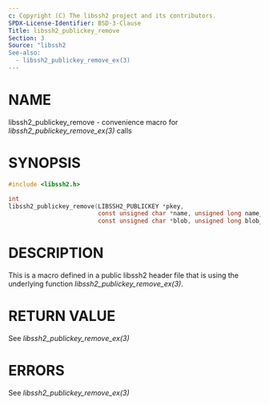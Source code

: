 ```yaml
---
c: Copyright (C) The libssh2 project and its contributors.
SPDX-License-Identifier: BSD-3-Clause
Title: libssh2_publickey_remove
Section: 3
Source: "libssh2
See-also:
  - libssh2_publickey_remove_ex(3)
---
```


# NAME

libssh2_publickey_remove - convenience macro for *libssh2_publickey_remove_ex(3)* calls

# SYNOPSIS

~~~c
#include <libssh2.h>

int
libssh2_publickey_remove(LIBSSH2_PUBLICKEY *pkey,
                         const unsigned char *name, unsigned long name_len,
                         const unsigned char *blob, unsigned long blob_len);
~~~

# DESCRIPTION

This is a macro defined in a public libssh2 header file that is using the
underlying function *libssh2_publickey_remove_ex(3)*.

# RETURN VALUE

See *libssh2_publickey_remove_ex(3)*

# ERRORS

See *libssh2_publickey_remove_ex(3)*
